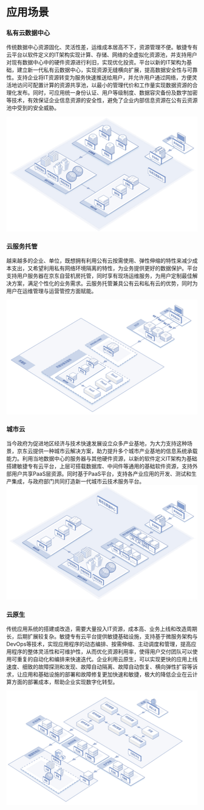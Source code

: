 # 应用场景

### 私有云数据中心

传统数据中心资源固化、灵活性差，运维成本居高不下，资源管理不便。敏捷专有云平台以软件定义的IT架构实现计算、存储、网络的全虚拟化资源池，并支持用户对现有数据中心中的硬件资源进行利旧，实现优化投资。平台以新的IT架构为基础，建立新一代私有云数据中心，实现资源无缝横向扩展，提高数据安全性与可靠性。支持企业将IT资源转变为服务快速推送给用户，并允许用户通过网络，方便灵活地访问可配置计算的资源共享池，以最小的管理代价和工作量实现数据资源的合理化发布。同时，可应用统一身份认证、用户等级制度、数据容灾备份及数字加密等技术，有效保证企业信息资源的安全性，避免了企业内部信息资源在公有云资源池中受到的安全威胁。

![Application-Scenarios-1](../../../../image/JD-Cloud-Swift/Application-Scenarios-1.jpg)



### 云服务托管

越来越多的企业、单位，既想拥有利用公有云按需使用、弹性伸缩的特性来减少成本支出，又希望利用私有网络环境隔离的特性，为业务提供更好的数据保护。平台支持用户服务器在京东自营机房托管，同时享有现场运维服务，为用户定制最佳解决方案，满足个性化的业务需求。云服务托管兼具公有云和私有云的优势，同时为用户在运维管理与运营管控方面赋能。

![Application-Scenarios-2](../../../../image/JD-Cloud-Swift/Application-Scenarios-2.jpg)





### 城市云
当今政府为促进地区经济与技术快速发展设立众多产业基地，为大力支持这种场景，京东云提供一种城市云解决方案，助力提升多个城市产业基地的信息系统承载能力。利用当地数据中心的服务器与其他硬件资源，以新的软件定义IT架构为基础搭建敏捷专有云平台，上层可搭载数据库、中间件等通用的基础软件资源，支持外部用户共享PaaS层资源。同时基于PaaS平台，支持各产业应用的开发、测试和生产集成，与政府部门共同打造新一代城市云技术服务平台。![Application-Scenarios-3](../../../../image/JD-Cloud-Swift/Application-Scenarios-3.jpg)



### 云原生

传统应用系统的搭建或改造，需要大量投入IT资源，成本高、业务上线和改造周期长，后期扩展较复杂。敏捷专有云平台提供敏捷基础设施，支持基于微服务架构与DevOps等技术，实现应用程序的动态编排、按需伸缩、主动调度和管理，提高应用程序的整体灵活性和可维护性，从而优化资源利用率，使得用户交付团队可以使用可重复的自动化和编排来快速迭代。企业利用云原生，可以实现更快的应用上线速度、细致的故障探测和发现、故障自动隔离、故障自动恢复、横向弹性扩容等诉求，让应用和基础设施的部署和故障修复更加快速和敏捷，极大的降低企业在云计算方面的部署成本，帮助企业实现数字化转型。

![Application-Scenarios-4](../../../../image/JD-Cloud-Swift/Application-Scenarios-4.jpg)



